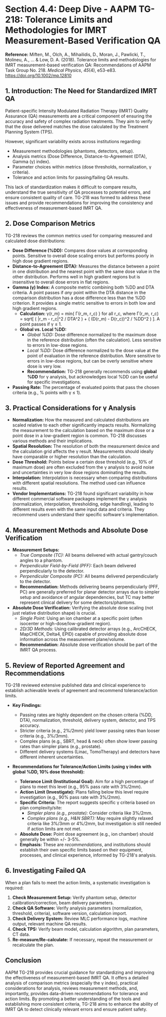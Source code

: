 # Section 4.4: Deep Dive - AAPM TG-218: Tolerance Limits and Methodologies for IMRT Measurement-Based Verification QA

**Reference:** Miften, M., Olch, A., Mihailidis, D., Moran, J., Pawlicki, T., Molineu, A., ... & Low, D. A. (2018). Tolerance limits and methodologies for IMRT measurement-based verification QA: Recommendations of AAPM Task Group No. 218. *Medical Physics*, *45*(4), e53-e83. https://doi.org/10.1002/mp.12810

## 1. Introduction: The Need for Standardized IMRT QA

Patient-specific Intensity Modulated Radiation Therapy (IMRT) Quality Assurance (QA) measurements are a critical component of ensuring the accuracy and safety of complex radiation treatments. They aim to verify that the dose delivered matches the dose calculated by the Treatment Planning System (TPS).

However, significant variability exists across institutions regarding:
- Measurement methodologies (phantoms, detectors, setup).
- Analysis metrics (Dose Difference, Distance-to-Agreement (DTA), Gamma (γ) index).
- Parameter choices within metrics (dose thresholds, normalization, γ criteria).
- Tolerance and action limits for passing/failing QA results.

This lack of standardization makes it difficult to compare results, understand the true sensitivity of QA processes to potential errors, and ensure consistent quality of care. TG-218 was formed to address these issues and provide recommendations for improving the consistency and effectiveness of measurement-based IMRT QA.

## 2. Dose Comparison Metrics

TG-218 reviews the common metrics used for comparing measured and calculated dose distributions:

- **Dose Difference (%DD):** Compares dose values at corresponding points. Sensitive to overall dose scaling errors but performs poorly in high dose gradient regions.
- **Distance-to-Agreement (DTA):** Measures the distance between a point in one distribution and the nearest point with the same dose value in the other distribution. Performs well in high gradient regions but is insensitive to overall dose errors in flat regions.
- **Gamma (γ) Index:** A composite metric combining both %DD and DTA criteria. A point passes if *any* point within the DTA distance in the comparison distribution has a dose difference less than the %DD criterion. It provides a single metric sensitive to errors in both low and high gradient regions.
    - **Calculation:** γ(r_m) = min{ Γ(r_m, r_c) } for all r_c, where Γ(r_m, r_c) = sqrt[ ( |r_m - r_c|^2 / DTA^2 ) + ( (D(r_m) - D(r_c))^2 / %DD^2 ) ]. A point passes if γ ≤ 1.
    - **Global vs. Local %DD:**
        - *Global %DD:* Dose difference normalized to the maximum dose in the reference distribution (often the calculation). Less sensitive to errors in low-dose regions.
        - *Local %DD:* Dose difference normalized to the dose value at the point of evaluation in the reference distribution. More sensitive to errors in low-dose regions, but can be overly sensitive where dose is very low.
        - **Recommendation:** TG-218 generally recommends using **global %DD** for γ analysis, but acknowledges local %DD can be useful for specific investigations.
- **Passing Rate:** The percentage of evaluated points that pass the chosen criteria (e.g., % points with γ ≤ 1).

## 3. Practical Considerations for γ Analysis

- **Normalization:** How the measured and calculated distributions are scaled relative to each other significantly impacts results. Normalizing the measurement to the calculation based on the maximum dose or a point dose in a low-gradient region is common. TG-218 discusses various methods and their implications.
- **Spatial Resolution:** The resolution of both the measurement device and the calculation grid affects the γ result. Measurements should ideally have comparable or higher resolution than the calculation.
- **Dose Threshold:** Points below a certain dose threshold (e.g., 10% of maximum dose) are often excluded from the γ analysis to avoid noise and uncertainties in very low dose regions dominating the results.
- **Interpolation:** Interpolation is necessary when comparing distributions with different spatial resolutions. The method used can influence results.
- **Vendor Implementations:** TG-218 found significant variability in how different commercial software packages implement the γ analysis (normalization, interpolation, thresholding, edge handling), leading to different results even with the same input data and criteria. They recommend users understand their specific software's implementation.

## 4. Measurement Methods and Absolute Dose Verification

- **Measurement Setups:**
    - *True Composite (TC):* All beams delivered with actual gantry/couch angles to a phantom.
    - *Perpendicular Field-by-Field (PFF):* Each beam delivered perpendicularly to the detector.
    - *Perpendicular Composite (PC):* All beams delivered perpendicularly to the detector.
    - **Recommendation:** Methods delivering beams perpendicularly (PFF, PC) are generally preferred for planar detector arrays due to simpler setup and avoidance of angular dependencies, but TC may better represent clinical delivery for some detectors/phantoms.
- **Absolute Dose Verification:** Verifying the absolute dose scaling (not just relative distribution shape) is crucial.
    - *Single Point:* Using an ion chamber at a specific point (often isocenter or high-dose/low-gradient region).
    - *2D/3D Methods:* Using calibrated detector arrays (e.g., ArcCHECK, MapCHECK, Delta4, EPID) capable of providing absolute dose information across the measurement plane/volume.
    - **Recommendation:** Absolute dose verification should be part of the IMRT QA process.

## 5. Review of Reported Agreement and Recommendations

TG-218 reviewed extensive published data and clinical experience to establish achievable levels of agreement and recommend tolerance/action limits.

- **Key Findings:**
    - Passing rates are highly dependent on the chosen criteria (%DD, DTA), normalization, threshold, delivery system, detector, and TPS accuracy.
    - Stricter criteria (e.g., 2%/2mm) yield lower passing rates than looser criteria (e.g., 3%/3mm).
    - Complex plans (e.g., SBRT, head & neck) often show lower passing rates than simpler plans (e.g., prostate).
    - Different delivery systems (Linac, TomoTherapy) and detectors have different inherent uncertainties.

- **Recommendations for Tolerance/Action Limits (using γ index with global %DD, 10% dose threshold):**
    - **Tolerance Limit (Institutional Goal):** Aim for a high percentage of plans to meet this level (e.g., 95% pass rate with 3%/2mm).
    - **Action Limit (Investigate):** Plans falling below this level require investigation (e.g., 90% pass rate with 3%/2mm).
    - **Specific Criteria:** The report suggests specific γ criteria based on plan complexity/site:
        - *Simpler plans (e.g., prostate):* Consider criteria like 3%/2mm.
        - *Complex plans (e.g., H&N SBRT):* May require slightly relaxed criteria like 3%/3mm or 4%/2mm, but investigation is still needed if action limits are not met.
    - **Absolute Dose:** Point dose agreement (e.g., ion chamber) should generally be within +/- 3-5%.
    - **Emphasis:** These are *recommendations*, and institutions should establish their own specific limits based on their equipment, processes, and clinical experience, informed by TG-218's analysis.

## 6. Investigating Failed QA

When a plan fails to meet the action limits, a systematic investigation is required:
1.  **Check Measurement Setup:** Verify phantom setup, detector calibration/correction, beam delivery parameters.
2.  **Check QA Software:** Verify analysis parameters (normalization, threshold, criteria), software version, calculation import.
3.  **Check Delivery System:** Review MLC performance logs, machine output, relevant machine QA results.
4.  **Check TPS:** Verify beam model, calculation algorithm, plan parameters, CT data.
5.  **Re-measure/Re-calculate:** If necessary, repeat the measurement or recalculate the plan.

## Conclusion

AAPM TG-218 provides crucial guidance for standardizing and improving the effectiveness of measurement-based IMRT QA. It offers a detailed analysis of comparison metrics (especially the γ index), practical considerations for analysis, reviews measurement methods, and, importantly, provides data-driven recommendations for tolerance and action limits. By promoting a better understanding of the tools and establishing more consistent criteria, TG-218 aims to enhance the ability of IMRT QA to detect clinically relevant errors and ensure patient safety.


